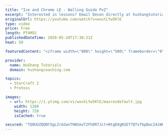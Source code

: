 ```yaml
---
title: "Ice and Chrome LE - Walling Guide PvZ"
excerpt: "Interested in lessons? Email Devon directly at hushangtutorials@outlook.com ------------------------------------------------------------------------------------------------------- Want to support HuShang Tutorials directly? Patreon is a website where you can contribute a monthly donation that will help"
originalUrl: https://youtube.com/watch?v=wxutLYw5KlE
type: video
price: Free
length: PT4M5S
publishedDateTime: 2020-05-28T17:38:21Z
heat: 50

featuredContent: "<iframe width=\"800\" height=\"500\" frameborder=\"0\" src=\"https://www.youtube.com/embed/wxutLYw5KlE\" allow=\"accelerometer; autoplay; encrypted-media; gyroscope; picture-in-picture\" allowfullscreen></iframe>"

provider:
  name: HuShang Tutorials
  domain: hushangcoaching.com

topics:
  - StarCraft 2
  - Protoss

images:
  - url: https://i.ytimg.com/vi/wxutLYw5KlE/maxresdefault.jpg
    width: 1280
    height: 720
    isCached: true

secured: "TQ0UUZQQNt5gLZrm2wnTHW1mvT2FhDR7Jct+HtgDXgN1ET7QTvf6pDwc24iWK08xPIXBdrmN0bjei99hsocKKj/xLYirocCQKuo6DZFWf3xoEGoc4Fpf7wLtrQWJvB9HfI/k07rghYjqX5H3yVNfCkKAwM5GapFj8C4OLsSmXsMDgDUg7B9O136PE8KzauIqLx5x25siniuQNEvebytlxFGY/bHSjQbWc5+J37cCrmXXTelvAGYclxqIpwfj+Yd4/TKcrmDTA1273e/lMc73fDkondB8gygzPNOo6BkWnPqWtlygFTkHdSToOqfkc/2UMUn8/k1+DNMd7T4+n0ptBxXp6YXbLUUmY4lptRyPhOJA2oERssKTwc0sUztjogpdvuUz1EjerMNGFQJN+KN3mTXOBOHkPs4HcxGR390M4G8=;MF7YlMo1r0jnaG9CcsD1pw=="
---
```


